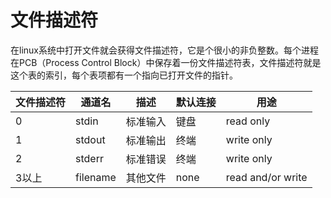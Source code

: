 # 文件描述符
在linux系统中打开文件就会获得文件描述符，它是个很小的非负整数。每个进程在PCB（Process Control Block）中保存着一份文件描述符表，文件描述符就是这个表的索引，每个表项都有一个指向已打开文件的指针。


文件描述符   |	 通道名      |	描述     |	默认连接  |	用途             
------------|--------------|----------|------------|-------------------
0           |	stdin	   | 标准输入	| 键盘       |	read only        
1           |	stdout     | 标准输出	| 终端       |	write only       
2           |	stderr     | 标准错误   |	终端     |	write only       
3以上       |	filename   | 其他文件	| none       |	read and/or write